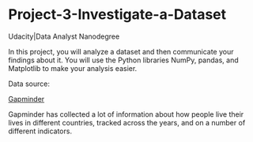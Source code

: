 # Project-3-Investigate-a-Dataset
Udacity|Data Analyst Nanodegree

In this project, you will analyze a dataset and then communicate your findings about it. You will use the Python libraries NumPy, pandas, and Matplotlib to make your analysis easier.

Data source:

[Gapminder](https://www.gapminder.org/data/)

Gapminder has collected a lot of information about how people live their lives in different countries, tracked across the years, and on a
number of different indicators. 

